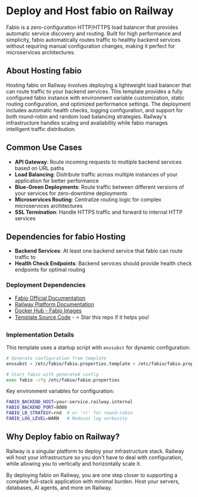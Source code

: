 # Deploy and Host fabio on Railway

Fabio is a zero-configuration HTTP/HTTPS load balancer that provides automatic service discovery and routing. Built for high performance and simplicity, fabio automatically routes traffic to healthy backend services without requiring manual configuration changes, making it perfect for microservices architectures.

## About Hosting fabio

Hosting fabio on Railway involves deploying a lightweight load balancer that can route traffic to your backend services. This template provides a fully configured fabio instance with environment variable customization, static routing configuration, and optimized performance settings. The deployment includes automatic health checks, logging configuration, and support for both round-robin and random load balancing strategies. Railway's infrastructure handles scaling and availability while fabio manages intelligent traffic distribution.

## Common Use Cases

- **API Gateway**: Route incoming requests to multiple backend services based on URL paths
- **Load Balancing**: Distribute traffic across multiple instances of your application for better performance
- **Blue-Green Deployments**: Route traffic between different versions of your services for zero-downtime deployments
- **Microservices Routing**: Centralize routing logic for complex microservices architectures
- **SSL Termination**: Handle HTTPS traffic and forward to internal HTTP services

## Dependencies for fabio Hosting

- **Backend Services**: At least one backend service that fabio can route traffic to
- **Health Check Endpoints**: Backend services should provide health check endpoints for optimal routing

### Deployment Dependencies

- [Fabio Official Documentation](https://fabiolb.net/)
- [Railway Platform Documentation](https://docs.railway.app/)
- [Docker Hub - Fabio Images](https://hub.docker.com/r/fabiolb/fabio)
- [Template Source Code](https://github.com/NovusEdge/fabio-railway) - ⭐ Star this repo if it helps you!

### Implementation Details

This template uses a startup script with `envsubst` for dynamic configuration:

```bash
# Generate configuration from template
envsubst < /etc/fabio/fabio.properties.template > /etc/fabio/fabio.properties

# Start fabio with generated config
exec fabio -cfg /etc/fabio/fabio.properties
```

Key environment variables for configuration:
```bash
FABIO_BACKEND_HOST=your-service.railway.internal
FABIO_BACKEND_PORT=8000
FABIO_LB_STRATEGY=rnd  # or 'rr' for round-robin
FABIO_LOG_LEVEL=WARN   # Reduces log verbosity
```

## Why Deploy fabio on Railway?

Railway is a singular platform to deploy your infrastructure stack. Railway will host your infrastructure so you don't have to deal with configuration, while allowing you to vertically and horizontally scale it.

By deploying fabio on Railway, you are one step closer to supporting a complete full-stack application with minimal burden. Host your servers, databases, AI agents, and more on Railway.